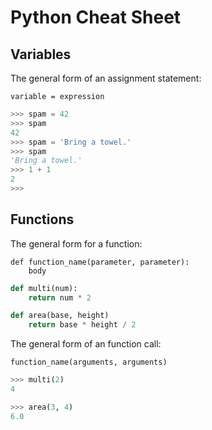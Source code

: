 # Python Cheat Sheet

## Variables

The general form of an assignment statement:

```
variable = expression
```

```python
>>> spam = 42
>>> spam
42
>>> spam = 'Bring a towel.'
>>> spam
'Bring a towel.'
>>> 1 + 1
2
>>>
```

## Functions

The general form for a function:

```
def function_name(parameter, parameter):
    body
```

```python
def multi(num):
    return num * 2

def area(base, height)
    return base * height / 2
```

The general form of an function call:

```
function_name(arguments, arguments)
```

```python
>>> multi(2)
4

>>> area(3, 4)
6.0
```